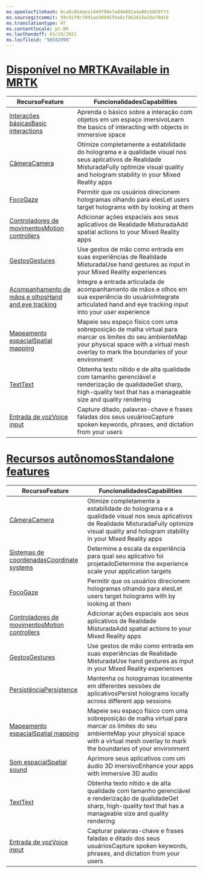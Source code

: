 ```yaml
---
ms.openlocfilehash: 8ca6c6b4eea1d49f98e7a04b091a4a08cb859ff3
ms.sourcegitcommit: 59c91f8c70d1ad30995fba6cf862615e25e78d10
ms.translationtype: HT
ms.contentlocale: pt-BR
ms.lasthandoff: 03/19/2021
ms.locfileid: "98582990"
---
```

# <a name="available-in-mrtk"></a>[<span data-ttu-id="38bd3-101">Disponível no MRTK</span><span class="sxs-lookup"><span data-stu-id="38bd3-101">Available in MRTK</span></span>](#tab/mrtk)

|  <span data-ttu-id="38bd3-102">Recurso</span><span class="sxs-lookup"><span data-stu-id="38bd3-102">Feature</span></span>  |  <span data-ttu-id="38bd3-103">Funcionalidades</span><span class="sxs-lookup"><span data-stu-id="38bd3-103">Capabilities</span></span>  |
| --- | --- |
| [<span data-ttu-id="38bd3-104">Interações básicas</span><span class="sxs-lookup"><span data-stu-id="38bd3-104">Basic interactions</span></span>](../unity/mrtk-101.md) | <span data-ttu-id="38bd3-105">Aprenda o básico sobre a interação com objetos em um espaço imersivo</span><span class="sxs-lookup"><span data-stu-id="38bd3-105">Learn the basics of interacting with objects in immersive space</span></span> |
| [<span data-ttu-id="38bd3-106">Câmera</span><span class="sxs-lookup"><span data-stu-id="38bd3-106">Camera</span></span>](../unity/camera-in-unity.md) | <span data-ttu-id="38bd3-107">Otimize completamente a estabilidade do holograma e a qualidade visual nos seus aplicativos de Realidade Misturada</span><span class="sxs-lookup"><span data-stu-id="38bd3-107">Fully optimize visual quality and hologram stability in your Mixed Reality apps</span></span> |
| [<span data-ttu-id="38bd3-108">Foco</span><span class="sxs-lookup"><span data-stu-id="38bd3-108">Gaze</span></span>](../unity/gaze-in-unity.md) | <span data-ttu-id="38bd3-109">Permitir que os usuários direcionem hologramas olhando para eles</span><span class="sxs-lookup"><span data-stu-id="38bd3-109">Let users target holograms with by looking at them</span></span> |
| [<span data-ttu-id="38bd3-110">Controladores de movimentos</span><span class="sxs-lookup"><span data-stu-id="38bd3-110">Motion controllers</span></span>](../unity/motion-controllers-in-unity.md) | <span data-ttu-id="38bd3-111">Adicionar ações espaciais aos seus aplicativos de Realidade Misturada</span><span class="sxs-lookup"><span data-stu-id="38bd3-111">Add spatial actions to your Mixed Reality apps</span></span> |
| [<span data-ttu-id="38bd3-112">Gestos</span><span class="sxs-lookup"><span data-stu-id="38bd3-112">Gestures</span></span>](../unity/gestures-in-unity.md) | <span data-ttu-id="38bd3-113">Use gestos de mão como entrada em suas experiências de Realidade Misturada</span><span class="sxs-lookup"><span data-stu-id="38bd3-113">Use hand gestures as input in your Mixed Reality experiences</span></span> |
| [<span data-ttu-id="38bd3-114">Acompanhamento de mãos e olhos</span><span class="sxs-lookup"><span data-stu-id="38bd3-114">Hand and eye tracking</span></span>](../unity/hand-eye-in-unity.md) | <span data-ttu-id="38bd3-115">Integre a entrada articulada de acompanhamento de mãos e olhos em sua experiência do usuário</span><span class="sxs-lookup"><span data-stu-id="38bd3-115">Integrate articulated hand and eye tracking input into your user experience</span></span> |
| [<span data-ttu-id="38bd3-116">Mapeamento espacial</span><span class="sxs-lookup"><span data-stu-id="38bd3-116">Spatial mapping</span></span>](../unity/spatial-mapping-in-unity.md) | <span data-ttu-id="38bd3-117">Mapeie seu espaço físico com uma sobreposição de malha virtual para marcar os limites do seu ambiente</span><span class="sxs-lookup"><span data-stu-id="38bd3-117">Map your physical space with a virtual mesh overlay to mark the boundaries of your environment</span></span> |
| [<span data-ttu-id="38bd3-118">Text</span><span class="sxs-lookup"><span data-stu-id="38bd3-118">Text</span></span>](../unity/text-in-unity.md) | <span data-ttu-id="38bd3-119">Obtenha texto nítido e de alta qualidade com tamanho gerenciável e renderização de qualidade</span><span class="sxs-lookup"><span data-stu-id="38bd3-119">Get sharp, high-quality text that has a manageable size and quality rendering</span></span> |
| [<span data-ttu-id="38bd3-120">Entrada de voz</span><span class="sxs-lookup"><span data-stu-id="38bd3-120">Voice input</span></span>](../unity/voice-input-in-unity.md) | <span data-ttu-id="38bd3-121">Capture ditado, palavras-chave e frases faladas dos seus usuários</span><span class="sxs-lookup"><span data-stu-id="38bd3-121">Capture spoken keywords, phrases, and dictation from your users</span></span>|

# <a name="standalone-features"></a>[<span data-ttu-id="38bd3-122">Recursos autônomos</span><span class="sxs-lookup"><span data-stu-id="38bd3-122">Standalone features</span></span>](#tab/standalone)

|  <span data-ttu-id="38bd3-123">Recurso</span><span class="sxs-lookup"><span data-stu-id="38bd3-123">Feature</span></span>  |  <span data-ttu-id="38bd3-124">Funcionalidades</span><span class="sxs-lookup"><span data-stu-id="38bd3-124">Capabilities</span></span>  |
| --- | --- |
| [<span data-ttu-id="38bd3-125">Câmera</span><span class="sxs-lookup"><span data-stu-id="38bd3-125">Camera</span></span>](../unity/camera-in-unity.md) | <span data-ttu-id="38bd3-126">Otimize completamente a estabilidade do holograma e a qualidade visual nos seus aplicativos de Realidade Misturada</span><span class="sxs-lookup"><span data-stu-id="38bd3-126">Fully optimize visual quality and hologram stability in your Mixed Reality apps</span></span> |
| [<span data-ttu-id="38bd3-127">Sistemas de coordenadas</span><span class="sxs-lookup"><span data-stu-id="38bd3-127">Coordinate systems</span></span>](../unity/coordinate-systems-in-unity.md) | <span data-ttu-id="38bd3-128">Determine a escala da experiência para qual seu aplicativo foi projetado</span><span class="sxs-lookup"><span data-stu-id="38bd3-128">Determine the experience scale your application targets</span></span> |
| [<span data-ttu-id="38bd3-129">Foco</span><span class="sxs-lookup"><span data-stu-id="38bd3-129">Gaze</span></span>](../unity/gaze-in-unity.md) | <span data-ttu-id="38bd3-130">Permitir que os usuários direcionem hologramas olhando para eles</span><span class="sxs-lookup"><span data-stu-id="38bd3-130">Let users target holograms with by looking at them</span></span> |
| [<span data-ttu-id="38bd3-131">Controladores de movimentos</span><span class="sxs-lookup"><span data-stu-id="38bd3-131">Motion controllers</span></span>](../unity/motion-controllers-in-unity.md) | <span data-ttu-id="38bd3-132">Adicionar ações espaciais aos seus aplicativos de Realidade Misturada</span><span class="sxs-lookup"><span data-stu-id="38bd3-132">Add spatial actions to your Mixed Reality apps</span></span> |
| [<span data-ttu-id="38bd3-133">Gestos</span><span class="sxs-lookup"><span data-stu-id="38bd3-133">Gestures</span></span>](../unity/gestures-in-unity.md) | <span data-ttu-id="38bd3-134">Use gestos de mão como entrada em suas experiências de Realidade Misturada</span><span class="sxs-lookup"><span data-stu-id="38bd3-134">Use hand gestures as input in your Mixed Reality experiences</span></span> |
| [<span data-ttu-id="38bd3-135">Persistência</span><span class="sxs-lookup"><span data-stu-id="38bd3-135">Persistence</span></span>](../unity/persistence-in-unity.md) | <span data-ttu-id="38bd3-136">Mantenha os hologramas localmente em diferentes sessões de aplicativos</span><span class="sxs-lookup"><span data-stu-id="38bd3-136">Persist holograms locally across different app sessions</span></span> |
| [<span data-ttu-id="38bd3-137">Mapeamento espacial</span><span class="sxs-lookup"><span data-stu-id="38bd3-137">Spatial mapping</span></span>](../unity/spatial-mapping-in-unity.md) | <span data-ttu-id="38bd3-138">Mapeie seu espaço físico com uma sobreposição de malha virtual para marcar os limites do seu ambiente</span><span class="sxs-lookup"><span data-stu-id="38bd3-138">Map your physical space with a virtual mesh overlay to mark the boundaries of your environment</span></span> |
| [<span data-ttu-id="38bd3-139">Som espacial</span><span class="sxs-lookup"><span data-stu-id="38bd3-139">Spatial sound</span></span>](../unity/spatial-sound-in-unity.md) | <span data-ttu-id="38bd3-140">Aprimore seus aplicativos com um áudio 3D imersivo</span><span class="sxs-lookup"><span data-stu-id="38bd3-140">Enhance your apps with immersive 3D audio</span></span> |
| [<span data-ttu-id="38bd3-141">Text</span><span class="sxs-lookup"><span data-stu-id="38bd3-141">Text</span></span>](../unity/text-in-unity.md) | <span data-ttu-id="38bd3-142">Obtenha texto nítido e de alta qualidade com tamanho gerenciável e renderização de qualidade</span><span class="sxs-lookup"><span data-stu-id="38bd3-142">Get sharp, high-quality text that has a manageable size and quality rendering</span></span> |
| [<span data-ttu-id="38bd3-143">Entrada de voz</span><span class="sxs-lookup"><span data-stu-id="38bd3-143">Voice input</span></span>](../unity/voice-input-in-unity.md) | <span data-ttu-id="38bd3-144">Capturar palavras-chave e frases faladas e ditado dos seus usuários</span><span class="sxs-lookup"><span data-stu-id="38bd3-144">Capture spoken keywords, phrases, and dictation from your users</span></span>|